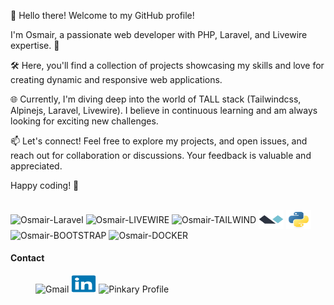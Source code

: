 👋 Hello there! Welcome to my GitHub profile!

I'm Osmair, a passionate web developer with PHP, Laravel, and Livewire expertise. 🚀

🛠️ Here, you'll find a collection of projects showcasing my skills and love for creating dynamic and responsive web applications.

🌐 Currently, I'm diving deep into the world of TALL stack (Tailwindcss, Alpinejs, Laravel, Livewire). I believe in continuous learning and am always looking for exciting new challenges.

📫 Let's connect! Feel free to explore my projects, and open issues, and reach out for collaboration or discussions. Your feedback is valuable and appreciated.

Happy coding! 🚀

<div style="display: inline_block"><br/>
  <img align="center" alt="Osmair-Laravel" height="30" width="40" src="https://cdn.jsdelivr.net/gh/devicons/devicon@latest/icons/laravel/laravel-original.svg" />
  <img align="center" alt="Osmair-LIVEWIRE" height="30" width="40" src="https://cdn.jsdelivr.net/gh/devicons/devicon@latest/icons/livewire/livewire-original.svg">  
  <img align="center" alt="Osmair-TAILWIND" height="30" width="40" src="https://cdn.jsdelivr.net/gh/devicons/devicon@latest/icons/tailwindcss/tailwindcss-original.svg" />   
  <img align="center" alt="Osmair-AlpineJS" height="30" width="40" src="https://github.com/devicons/devicon/blob/v2.16.0/icons/alpinejs/alpinejs-original.svg" />  
  <img align="center" alt="Osmair-Python"   height="30" width="40" src="https://github.com/devicons/devicon/blob/v2.16.0/icons/python/python-original.svg" />
  <img align="center" alt="Osmair-BOOTSTRAP" height="30" width="40" src="https://cdn.jsdelivr.net/gh/devicons/devicon@latest/icons/bootstrap/bootstrap-original.svg" />
  <img align="center" alt="Osmair-DOCKER" height="30" width="40" src="https://cdn.jsdelivr.net/gh/devicons/devicon/icons/docker/docker-original.svg" />
</div>

#### Contact


<figure>
  <a href="mailto:osmair.coelho@gmail.com" target="_blank" style="text-decoration: none; white-space: nowrap; padding: 0" onmouseover="this.style.textDecoration='none'" onmouseout="this.style.textDecoration=''">
    <img alt="Gmail" src="https://img.shields.io/badge/-Gmail-%23333?style=for-the-badge&logo=gmail">
  </a>

 <a href="https://www.linkedin.com/in/osmaircoelho" target="_blank" style="text-decoration: none; white-space: nowrap" onmouseover="this.style.textDecoration='none'" onmouseout="this.style.textDecoration=''">
    <img alt="Linkedin Profile" height="28" width="40" src="https://github.com/devicons/devicon/blob/v2.16.0/icons/linkedin/linkedin-original.svg" style="">
  </a>

  <a href="https://pinkary.com/@osmair" target="_blank" style="text-decoration: none; white-space: nowrap" onmouseover="this.style.textDecoration='none'" onmouseout="this.style.textDecoration=''">
    <img alt="Pinkary Profile" height="27" width="28" src="https://pinkary.com/img/ico.svg" >
  </a>

</figure>
